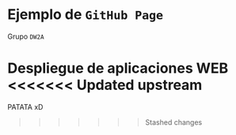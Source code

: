 # Ejemplo de `GitHub Page`

Grupo `DW2A`

Despliegue de aplicaciones WEB
<<<<<<< Updated upstream
=======



























































































































PATATA xD
>>>>>>> Stashed changes
